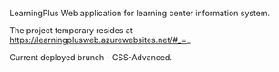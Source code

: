 LearningPlus Web application for learning center information system.

The project temporary resides at https://learningplusweb.azurewebsites.net/#_=_ 

Current deployed brunch - CSS-Advanced.
